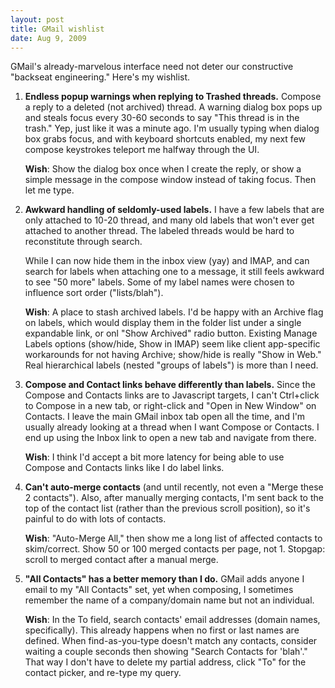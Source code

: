 ```yaml
---
layout: post
title: GMail wishlist
date: Aug 9, 2009
---
```


GMail's already-marvelous interface need not deter our constructive "backseat engineering." Here's my wishlist.

1. **Endless popup warnings when replying to Trashed threads.** Compose a reply to a deleted (not archived) thread. A warning dialog box pops up and steals focus every 30-60 seconds to say "This thread is in the trash." Yep, just like it was a minute ago. I'm usually typing when dialog box grabs focus, and with keyboard shortcuts enabled, my next few compose keystrokes teleport me halfway through the UI.

    **Wish**: Show the dialog box once when I create the reply, or show a simple message in the compose window instead of taking focus. Then let me type.

2. **Awkward handling of seldomly-used labels.** I have a few labels that are only attached to 10-20 thread, and many old labels that won't ever get attached to another thread. The labeled threads would be hard to reconstitute through search.

    While I can now hide them in the inbox view (yay) and IMAP, and can search for labels when attaching one to a message, it still feels awkward to see "50 more" labels. Some of my label names were chosen to influence sort order ("lists/blah").

    **Wish**: A place to stash archived labels. I'd be happy with an Archive flag on labels, which would display them in the folder list under a single expandable link, or onl "Show Archived" radio button. Existing Manage Labels options (show/hide, Show in IMAP) seem like client app-specific workarounds for not having Archive; show/hide is really "Show in Web." Real hierarchical labels (nested "groups of labels") is more than I need.

3. **Compose and Contact links behave differently than labels.** Since the Compose and Contacts links are to Javascript targets, I can't Ctrl+click to Compose in a new tab, or right-click and "Open in New Window" on Contacts. I leave the main GMail inbox tab open all the time, and I'm usually already looking at a thread when I want Compose or Contacts. I end up using the Inbox link to open a new tab and navigate from there.

    **Wish**: I think I'd accept a bit more latency for being able to use Compose and Contacts links like I do label links.

4. **Can't auto-merge contacts** (and until recently, not even a "Merge these 2 contacts"). Also, after manually merging contacts, I'm sent back to the top of the contact list (rather than the previous scroll position), so it's painful to do with lots of contacts.

    **Wish**: "Auto-Merge All," then show me a long list of affected contacts to skim/correct. Show 50 or 100 merged contacts per page, not 1. Stopgap: scroll to merged contact after a manual merge.

5. **"All Contacts" has a better memory than I do.** GMail adds anyone I email to my "All Contacts" set, yet when composing, I sometimes remember the name of a company/domain name but not an individual.

    **Wish**: In the To field, search contacts' email addresses (domain names, specifically). This already happens when no first or last names are defined. When find-as-you-type doesn't match any contacts, consider waiting a couple seconds then showing "Search Contacts for 'blah'." That way I don't have to delete my partial address, click "To" for the contact picker, and re-type my query.